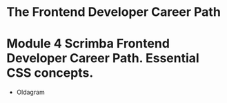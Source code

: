 # The Frontend Developer Career Path

# Module 4 Scrimba Frontend Developer Career Path. Essential CSS concepts.

- Oldagram
